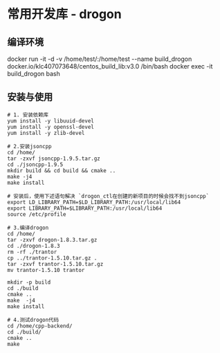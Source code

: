 # 常用开发库 - drogon

## 编译环境

docker run -it -d -v /home/test/:/home/test --name build_drogon docker.io/klc407073648/centos_build_lib:v3.0 /bin/bash
docker exec -it build_drogon bash

## 安装与使用

```shell
# 1. 安装依赖库
yum install -y libuuid-devel
yum install -y openssl-devel
yum install -y zlib-devel

# 2.安装jsoncpp
cd /home/
tar -zxvf jsoncpp-1.9.5.tar.gz
cd ./jsoncpp-1.9.5
mkdir build && cd build && cmake ..
make -j4
make install

# 安装后，使用下述语句解决 `drogon_ctl在创建的新项目的时候会找不到jsoncpp`
export LD_LIBRARY_PATH=$LD_LIBRARY_PATH:/usr/local/lib64
export LIBRARY_PATH=$LIBRARY_PATH:/usr/local/lib64
source /etc/profile

# 3.编译drogon
cd /home/
tar -zxvf drogon-1.8.3.tar.gz
cd ./drogon-1.8.3
rm -rf ./trantor
cp ../trantor-1.5.10.tar.gz .
tar -zxvf trantor-1.5.10.tar.gz
mv trantor-1.5.10 trantor

mkdir -p build
cd ./build
cmake ..
make  -j4
make install

# 4.测试drogon代码
cd /home/cpp-backend/
cd ./build/
cmake ..
make
```